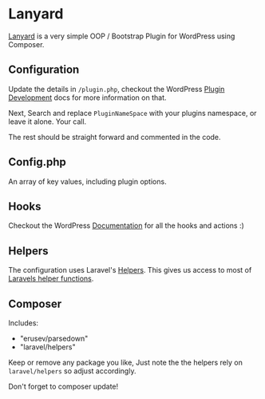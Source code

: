 # Lanyard

[Lanyard](https://github.com/adampatterson/Lanyard) is a very simple OOP / Bootstrap Plugin for WordPress using Composer.

## Configuration
Update the details in `/plugin.php`, checkout the WordPress [Plugin Development](https://codex.wordpress.org/Developer_Documentation#Plugin_Development) docs for more information on that.

Next, Search and replace `PluginNameSpace` with your plugins namespace, or leave it alone. Your call.

The rest should be straight forward and commented in the code.

## Config.php
An array of key values, including plugin options.

## Hooks
Checkout the WordPress [Documentation](https://codex.wordpress.org/Plugin_API/Hooks) for all the hooks and actions :)

## Helpers
The configuration uses Laravel's [Helpers](https://github.com/laravel/helpers). This gives us access to most of [Laravels helper functions](https://laravel.com/docs/8.x/helpers).

## Composer

Includes:

* "erusev/parsedown"
* "laravel/helpers"

Keep or remove any package you like, Just note the the helpers rely on `laravel/helpers` so adjust accordingly.

Don't forget to composer update!